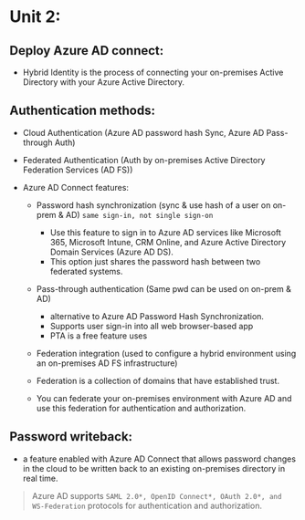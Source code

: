 # Unit 2:

## Deploy Azure AD connect:
- Hybrid Identity is the process of connecting your on-premises Active Directory with your Azure Active Directory.

## Authentication methods:
- Cloud Authentication (Azure AD password hash Sync, Azure AD Pass-through Auth)
- Federated Authentication (Auth by on-premises Active Directory Federation Services (AD FS))

- Azure AD Connect features:
  - Password hash synchronization (sync & use hash of a user on on-prem & AD) `same sign-in, not single sign-on`
    - Use this feature to sign in to Azure AD services like Microsoft 365, Microsoft Intune, CRM Online, and Azure Active Directory Domain Services (Azure AD DS).
    - This option just shares the password hash between two federated systems.
      
  - Pass-through authentication (Same pwd can be used on on-prem & AD)
    - alternative to Azure AD Password Hash Synchronization.
    - Supports user sign-in into all web browser-based app
    - PTA is a free feature uses 

  - Federation integration (used to configure a hybrid environment using an on-premises AD FS infrastructure)
   - Federation is a collection of domains that have established trust.
   - You can federate your on-premises environment with Azure AD and use this federation for authentication and authorization.
    
## Password writeback:
- a feature enabled with Azure AD Connect that allows password changes in the cloud to be written back to an existing on-premises directory in real time.

> Azure AD supports `SAML 2.0*, OpenID Connect*, OAuth 2.0*, and WS-Federation` protocols for authentication and authorization.

















